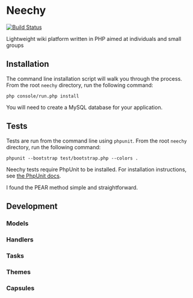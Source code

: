 # Neechy
[![Build Status](https://travis-ci.org/klenwell/neechy.svg)](https://travis-ci.org/klenwell/neechy)

Lightweight wiki platform written in PHP aimed at individuals and small groups


## Installation
The command line installation script will walk you through the process. From the root `neechy` directory, run the following command:

    php console/run.php install

You will need to create a MySQL database for your application.


## Tests
Tests are run from the command line using `phpunit`. From the root `neechy` directory, run the following command:

    phpunit --bootstrap test/bootstrap.php --colors .

Neechy tests require PhpUnit to be installed. For installation instructions, see [the PhpUnit docs](http://phpunit.de/manual/3.7/en/installation.html).

I found the PEAR method simple and straightforward.


## Development

### Models

### Handlers

### Tasks

### Themes

### Capsules
